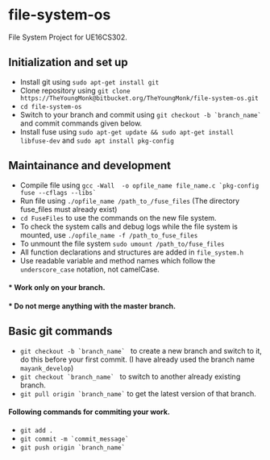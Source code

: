 # file-system-os

File System Project for UE16CS302.

## Initialization and set up

* Install git using `sudo apt-get install git`
* Clone repository using `git clone https://TheYoungMonk@bitbucket.org/TheYoungMonk/file-system-os.git`
* `cd file-system-os`
* Switch to your branch and commit using ``git checkout -b `branch_name` `` and commit commands given below.
* Install fuse using `sudo apt-get update && sudo apt-get install libfuse-dev` and `sudo apt install pkg-config`

## Maintainance and development

* Compile file using ``gcc -Wall  -o opfile_name file_name.c `pkg-config fuse --cflags --libs` ``
* Run file using `./opfile_name /path_to_/fuse_files` (The directory fuse_files must already exist)
* `cd FuseFiles` to use the commands on the new file system.
* To check the system calls and debug logs while the file system is mounted, use `./opfile_name -f /path_to_fuse_files`
* To unmount the file system `sudo umount /path_to/fuse_files	`
* All function declarations and structures are added in `file_system.h`
* Use readable variable and method names which follow the `underscore_case` notation, not camelCase.

#### * Work only on your branch.
#### * Do not merge anything with the master branch.

## Basic git commands

* ``git checkout -b `branch_name` `` to create a new branch and switch to it, do this before your first commit. (I have already used the branch name `mayank_develop`)
* ``git checkout `branch_name` `` to switch to another already existing branch.
* `` git pull origin `branch_name` `` to get the latest version of that branch.

#### Following commands for commiting your work.

* `git add .`
* ``git commit -m `commit_message` ``
* `` git push origin `branch_name` ``

